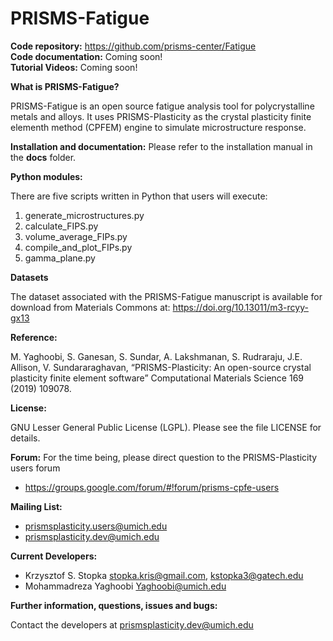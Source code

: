 # PRISMS-Fatigue

<B>Code repository:</B> https://github.com/prisms-center/Fatigue<br>
<B>Code documentation:</B> Coming soon! <br>
<B>Tutorial Videos:</B> Coming soon! <br>

<B>What is PRISMS-Fatigue?</B>

  PRISMS-Fatigue is an open source fatigue analysis tool for polycrystalline metals and alloys. It uses PRISMS-Plasticity as the crystal plasticity finite elementh method (CPFEM) engine to simulate microstructure response.  
  
  
<B>Installation and documentation:</B> Please refer to the installation manual in the <B>docs</B> folder.

<B>Python modules:</B>

  There are five scripts written in Python that users will execute:
  1. generate_microstructures.py
  2. calculate_FIPS.py
  3. volume_average_FIPs.py
  4. compile_and_plot_FIPs.py
  5. gamma_plane.py

<B>Datasets</B>

The dataset associated with the PRISMS-Fatigue manuscript is available for download from Materials Commons at: https://doi.org/10.13011/m3-rcyy-gx13

<B>Reference:</B>

  M. Yaghoobi, S. Ganesan, S. Sundar, A. Lakshmanan, S. Rudraraju, J.E. Allison, V. Sundararaghavan, “PRISMS-Plasticity: An open-source crystal plasticity finite element software” Computational Materials Science 169 (2019) 109078.


<B>License:</B>

  GNU Lesser General Public License (LGPL). Please see the file
  LICENSE for details.

<B>Forum:</B> For the time being, please direct question to the PRISMS-Plasticity users forum

   + https://groups.google.com/forum/#!forum/prisms-cpfe-users


<B>Mailing List:</B> 

 + prismsplasticity.users@umich.edu
 + prismsplasticity.dev@umich.edu  
 
 <B>Current Developers:</B>
 
 + Krzysztof S. Stopka stopka.kris@gmail.com, kstopka3@gatech.edu
 + Mohammadreza Yaghoobi Yaghoobi@umich.edu

<B>Further information, questions, issues and bugs:</B>

  Contact the developers at prismsplasticity.dev@umich.edu  
